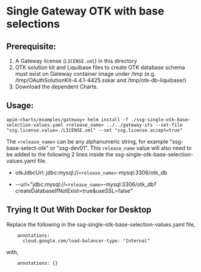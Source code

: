 # Single Gateway OTK with base selections

## Prerequisite:
1. A Gateway license (`LICENSE.xml`) in this directory
2. OTK solution kit and Liquibase files to create OTK database schema must exist on Gateway container image under /tmp (e.g. /tmp/OAuthSolutionKit-4.4.1-4425.sskar and /tmp/otk-db-liquibase/)
3. Download the dependent Charts.

## Usage:
`apim-charts/examples/gateway> helm install -f ./ssg-single-otk-base-selection-values.yaml <release_name> ../../gateway-sts --set-file "ssg.license.value=./LICENSE.xml" --set "ssg.license.accept=true"`

The `<release_name>` can be any alphanumeric string, for example "ssg-base-select-otk" or "ssg-dev01". This `release_name` value will also need to be added to the following 2 lines inside the ssg-single-otk-base-selection-values.yaml file.

- otkJdbcUrl: jdbc:mysql://`<release_name>`-mysql:3306/otk_db

- --url="jdbc:mysql://`<release_name>`-mysql:3306/otk_db?createDatabaseIfNotExist=true&useSSL=false"

## Trying It Out With Docker for Desktop
Replace the following in the ssg-single-otk-base-selection-values.yaml file,
```
    annotations:
      cloud.google.com/load-balancer-type: "Internal"
```
with,
```
    annotations: {}
```